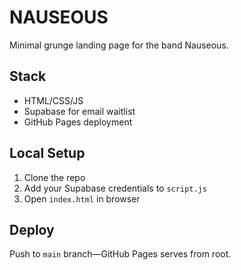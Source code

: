 # NAUSEOUS

Minimal grunge landing page for the band Nauseous.

## Stack

- HTML/CSS/JS
- Supabase for email waitlist
- GitHub Pages deployment

## Local Setup

1. Clone the repo
2. Add your Supabase credentials to `script.js`
3. Open `index.html` in browser

## Deploy

Push to `main` branch—GitHub Pages serves from root.
